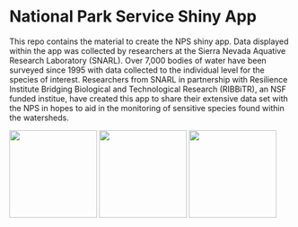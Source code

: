 # National Park Service Shiny App

This repo contains the material to create the NPS shiny app. Data displayed within the app was collected by researchers at the Sierra Nevada Aquative Research Laboratory (SNARL). Over 7,000 bodies of water have been surveyed since 1995 with data collected to the individual level for the species of interest. Researchers from SNARL in partnership with Resilience Institute Bridging Biological and Technological Research (RIBBiTR), an NSF funded institue, have created this app to share their extensive data set with the NPS in hopes to aid in the monitoring of sensitive species found within the watersheds.

<img src="https://user-images.githubusercontent.com/88209553/192006853-fff68790-e932-465d-84a7-63bfc2d17426.png" width="156">
<img src="https://user-images.githubusercontent.com/88209553/192006723-fb1e6d6b-57d3-4fee-97ea-e7a90a7de3ae.png" width="156"> 
<img src="https://github.com/Jake-Eisaguirre/NPS_Shiny/blob/main/NPS_ShinyApp/www/nps.png" width="156">
